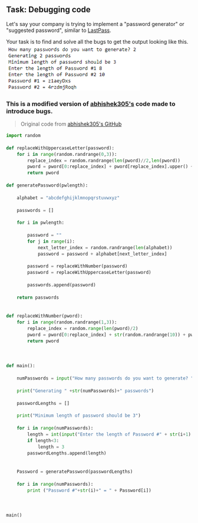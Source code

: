 ## Task: Debugging code  
  
Let's say your company is trying to implement a "password generator" or "suggested password", similar to [LastPass](https://www.lastpass.com/features/password-generator). 

Your task is to find and solve all the bugs to get the output looking like this.  
<img src = './working_pwg.png'>

### This is a modified version of [abhishek305's](https://github.com/abhishek305) code made to introduce bugs.
> Original code from [abhishek305's GitHub](https://github.com/abhishek305/Password-Generator-in-python/blob/master/Password%20Generator.py)

```python
import random

def replaceWithUppercaseLetter(password):
    for i in range(random.randrange(0,3)):
        replace_index = random.randrange(len(pword)//2,len(pword))
        pword = pword[0:replace_index] + pword[replace_index].upper() + pword[replace_index:]
        return pword

def generatePassword(pwlength):

    alphabet = "abcdefghijklmnopqrstuvwxyz"

    passwords = [] 

    for i in pwlength:
        
        password = "" 
        for j in range(i):
            next_letter_index = random.randrange(len(alphabet))
            password = password + alphabet[next_letter_index]
        
        password = replaceWithNumber(password)
        password = replaceWithUppercaseLetter(password)
        
        passwords.append(password) 
    
    return passwords


def replaceWithNumber(pword):
    for i in range(random.randrange(1,3)):
        replace_index = random.range(len(pword)/2)
        pword = pword[0:replace_index] + str(random.randrange(10)) + pword[replace_index:]
        return pword



def main():
    
    numPasswords = input("How many passwords do you want to generate? ")
    
    print("Generating " +str(numPasswords)+" passwords")
    
    passwordLengths = []

    print("Minimum length of password should be 3")

    for i in range(numPasswords):
        length = int(input("Enter the length of Password #" + str(i+1) + " "))
        if length<3:
            length = 3
        passwordLengths.append(length)
    
    
    Password = generatePassword(passwordLengths)

    for i in range(numPasswords):
        print ("Password #"+str(i)+" = " + Password[i])



main()
```
